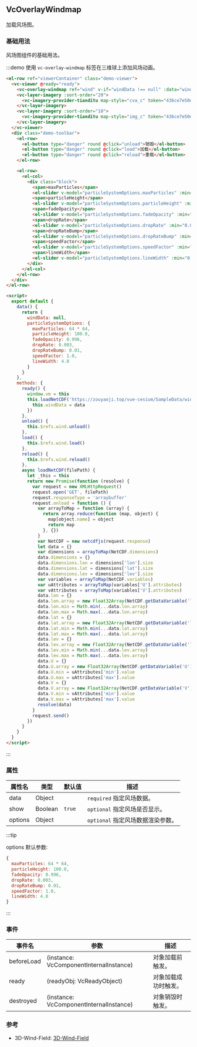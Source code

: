 <!--
 * @Author: zouyaoji@https://github.com/zouyaoji
 * @Date: 2021-10-28 14:52:50
 * @LastEditTime: 2021-10-29 17:05:14
 * @LastEditors: zouyaoji
 * @Description:
 * @FilePath: \vue-cesium@next\website\docs\zh-CN\overlays\vc-overlay-windmap.md
-->

## VcOverlayWindmap

加载风场图。

### 基础用法

风场图组件的基础用法。

:::demo 使用 `vc-overlay-windmap` 标签在三维球上添加风场动画。

```html
<el-row ref="viewerContainer" class="demo-viewer">
  <vc-viewer @ready="ready">
    <vc-overlay-windmap ref="wind" v-if="windData !== null" :data="windData" :options="particleSystemOptions"></vc-overlay-windmap>
    <vc-layer-imagery :sort-order="20">
      <vc-imagery-provider-tianditu map-style="cva_c" token="436ce7e50d27eede2f2929307e6b33c0"></vc-imagery-provider-tianditu>
    </vc-layer-imagery>
    <vc-layer-imagery :sort-order="10">
      <vc-imagery-provider-tianditu map-style="img_c" token="436ce7e50d27eede2f2929307e6b33c0"></vc-imagery-provider-tianditu>
    </vc-layer-imagery>
  </vc-viewer>
  <div class="demo-toolbar">
    <el-row>
      <el-button type="danger" round @click="unload">销毁</el-button>
      <el-button type="danger" round @click="load">加载</el-button>
      <el-button type="danger" round @click="reload">重载</el-button>
    </el-row>

    <el-row>
      <el-col>
        <div class="block">
          <span>maxParticles</span>
          <el-slider v-model="particleSystemOptions.maxParticles" :min="1" :max="65536" :step="1"></el-slider>
          <span>particleHeight</span>
          <el-slider v-model="particleSystemOptions.particleHeight" :min="1" :max="10000" :step="1"></el-slider>
          <span>fadeOpacity</span>
          <el-slider v-model="particleSystemOptions.fadeOpacity" :min="0.90" :max="0.999" :step="0.001"></el-slider>
          <span>dropRate</span>
          <el-slider v-model="particleSystemOptions.dropRate" :min="0.0" :max="0.1" :step="0.001"></el-slider>
          <span>dropRateBump</span>
          <el-slider v-model="particleSystemOptions.dropRateBump" :min="0.0" :max="0.2" :step="0.001"></el-slider>
          <span>speedFactor</span>
          <el-slider v-model="particleSystemOptions.speedFactor" :min="0.5" :max="8" :step="0.1"></el-slider>
          <span>lineWidth</span>
          <el-slider v-model="particleSystemOptions.lineWidth" :min="0.01" :max="16" :step="0.01"></el-slider>
        </div>
      </el-col>
    </el-row>
  </div>
</el-row>

<script>
  export default {
    data() {
      return {
        windData: null,
        particleSystemOptions: {
          maxParticles: 64 * 64,
          particleHeight: 100.0,
          fadeOpacity: 0.996,
          dropRate: 0.003,
          dropRateBump: 0.01,
          speedFactor: 1.0,
          lineWidth: 4.0
        }
      }
    },
    methods: {
      ready() {
        window.vm = this
        this.loadNetCDF('https://zouyaoji.top/vue-cesium/SampleData/wind/demo.nc').then(data => {
          this.windData = data
        })
      },
      unload() {
        this.$refs.wind.unload()
      },
      load() {
        this.$refs.wind.load()
      },
      reload() {
        this.$refs.wind.reload()
      },
      async loadNetCDF(filePath) {
        let _this = this
        return new Promise(function (resolve) {
          var request = new XMLHttpRequest()
          request.open('GET', filePath)
          request.responseType = 'arraybuffer'
          request.onload = function () {
            var arrayToMap = function (array) {
              return array.reduce(function (map, object) {
                map[object.name] = object
                return map
              }, {})
            }
            var NetCDF = new netcdfjs(request.response)
            let data = {}
            var dimensions = arrayToMap(NetCDF.dimensions)
            data.dimensions = {}
            data.dimensions.lon = dimensions['lon'].size
            data.dimensions.lat = dimensions['lat'].size
            data.dimensions.lev = dimensions['lev'].size
            var variables = arrayToMap(NetCDF.variables)
            var uAttributes = arrayToMap(variables['U'].attributes)
            var vAttributes = arrayToMap(variables['V'].attributes)
            data.lon = {}
            data.lon.array = new Float32Array(NetCDF.getDataVariable('lon').flat())
            data.lon.min = Math.min(...data.lon.array)
            data.lon.max = Math.max(...data.lon.array)
            data.lat = {}
            data.lat.array = new Float32Array(NetCDF.getDataVariable('lat').flat())
            data.lat.min = Math.min(...data.lat.array)
            data.lat.max = Math.max(...data.lat.array)
            data.lev = {}
            data.lev.array = new Float32Array(NetCDF.getDataVariable('lev').flat())
            data.lev.min = Math.min(...data.lev.array)
            data.lev.max = Math.max(...data.lev.array)
            data.U = {}
            data.U.array = new Float32Array(NetCDF.getDataVariable('U').flat())
            data.U.min = uAttributes['min'].value
            data.U.max = uAttributes['max'].value
            data.V = {}
            data.V.array = new Float32Array(NetCDF.getDataVariable('V').flat())
            data.V.min = vAttributes['min'].value
            data.V.max = vAttributes['max'].value
            resolve(data)
          }
          request.send()
        })
      }
    }
  }
</script>
```

:::

### 属性

| 属性名  | 类型    | 默认值 | 描述                              |
| ------- | ------- | ------ | --------------------------------- |
| data    | Object  |        | `required` 指定风场数据。         |
| show    | Boolean | `true` | `optional` 指定风场是否显示。     |
| options | Object  |        | `optional` 指定风场数据渲染参数。 |

:::tip

options 默认参数:

```js
{
  maxParticles: 64 * 64,
  particleHeight: 100.0,
  fadeOpacity: 0.996,
  dropRate: 0.003,
  dropRateBump: 0.01,
  speedFactor: 1.0,
  lineWidth: 4.0
}
```

:::

### 事件

| 事件名     | 参数                                    | 描述                 |
| ---------- | --------------------------------------- | -------------------- |
| beforeLoad | (instance: VcComponentInternalInstance) | 对象加载前触发。     |
| ready      | (readyObj: VcReadyObject)               | 对象加载成功时触发。 |
| destroyed  | (instance: VcComponentInternalInstance) | 对象销毁时触发。     |

### 参考

- 3D-Wind-Field: [3D-Wind-Field](https://github.com/RaymanNg/3D-Wind-Field)
